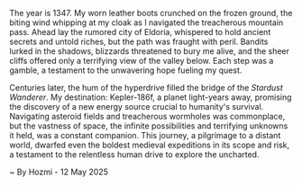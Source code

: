 
The year is 1347.  My worn leather boots crunched on the frozen ground, the biting wind whipping at my cloak as I navigated the treacherous mountain pass.  Ahead lay the rumored city of Eldoria, whispered to hold ancient secrets and untold riches, but the path was fraught with peril.  Bandits lurked in the shadows, blizzards threatened to bury me alive, and the sheer cliffs offered only a terrifying view of the valley below.  Each step was a gamble, a testament to the unwavering hope fueling my quest.

Centuries later, the hum of the hyperdrive filled the bridge of the *Stardust Wanderer*.  My destination: Kepler-186f, a planet light-years away, promising the discovery of a new energy source crucial to humanity's survival.  Navigating asteroid fields and treacherous wormholes was commonplace, but the vastness of space, the infinite possibilities and terrifying unknowns it held, was a constant companion. This journey, a pilgrimage to a distant world, dwarfed even the boldest medieval expeditions in its scope and risk, a testament to the relentless human drive to explore the uncharted.

~ By Hozmi - 12 May 2025
